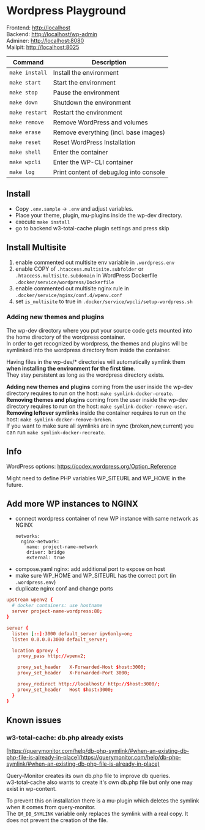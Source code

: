 # Wordpress Playground

Frontend: [http://localhost](http://localhost)  
Backend: [http://localhost/wp-admin](http://localhost/wp-admin)  
Adminer: [http://localhost:8080](http://localhost:8080)  
Mailpit: [http://localhost:8025](http://localhost:8025)

| **Command**    | **Description**                         |
| -------------- | --------------------------------------- |
| `make install` | Install the environment                 |
| `make start`   | Start the environment                   |
| `make stop`    | Pause the environment                   |
| `make down`    | Shutdown the environment                |
| `make restart` | Restart the environment                 |
| `make remove`  | Remove WordPress and volumes            |
| `make erase`   | Remove everything (incl. base images)   |
| `make reset`   | Reset WordPress Installation            |
| `make shell`   | Enter the container                     |
| `make wpcli`   | Enter the WP-CLI container              |
| `make log`     | Print content of debug.log into console |

## Install

- Copy `.env.sample` -> `.env` and adjust variables.
- Place your theme, plugin, mu-plugins inside the wp-dev directory.
- execute `make install`
- go to backend w3-total-cache plugin settings and press skip

## Install Multisite

1. enable commented out multisite env variable in `.wordpress.env`
2. enable COPY of `.htaccess.multisite.subfolder` or `.htaccess.multisite.subdomain` in WordPress Dockerfile `.docker/service/wordpress/Dockerfile`
3. enable commented out multisite nginx rule in `.docker/service/nginx/conf.d/wpenv.conf`
4. set `is_multisite` to true in `.docker/service/wpcli/setup-wordpress.sh`

### Adding new themes and plugins

The wp-dev directory where you put your source code gets mounted into the home directory of the wordpress container.  
In order to get recognized by wordpress, the themes and plugins will be symlinked into the wordpress directory from inside the container.

Having files in the wp-dev/\* directories will automatically symlink them **when installing the environment for the first time**.  
They stay persistent as long as the wordpress directory exists.

**Adding new themes and plugins** coming from the user inside the wp-dev directory requires to run on the host: `make symlink-docker-create`.  
**Removing themes and plugins** coming from the user inside the wp-dev directory requires to run on the host: `make symlink-docker-remove-user`.  
**Removing leftover symlinks** inside the container requires to run on the host: `make symlink-docker-remove-broken`.  
If you want to make sure all symlinks are in sync (broken,new,current) you can run `make symlink-docker-recreate`.

## Info

WordPress options: https://codex.wordpress.org/Option_Reference

Might need to define PHP variables WP_SITEURL and WP_HOME in the future.

## Add more WP instances to NGINX

- connect wordpress container of new WP instance with same network as NGINX
  ```
  networks:
    nginx-network:
      name: project-name-network
      driver: bridge
      external: true
  ```
- compose.yaml nginx: add additional port to expose on host
- make sure WP_HOME and WP_SITEURL has the correct port (in `.wordpress.env`)
- duplicate nginx conf and change ports

```conf
upstream wpenv2 {
  # docker containers: use hostname
  server project-name-wordpress:80;
}

server {
  listen [::]:3000 default_server ipv6only=on;
  listen 0.0.0.0:3000 default_server;

  location @proxy {
    proxy_pass http://wpenv2;

    proxy_set_header   X-Forwarded-Host $host:3000;
    proxy_set_header   X-Forwarded-Port 3000;

    proxy_redirect http://localhost/ http://$host:3000/;
    proxy_set_header   Host $host:3000;
  }
}
```

## Known issues

### w3-total-cache: db.php already exists

[https://querymonitor.com/help/db-php-symlink/#when-an-existing-db-php-file-is-already-in-place](https://querymonitor.com/help/db-php-symlink/#when-an-existing-db-php-file-is-already-in-place)

Query-Monitor creates its own db.php file to improve db queries.  
w3-total-cache also wants to create it's own db.php file but only one may exist in wp-content.

To prevent this on installation there is a mu-plugin which deletes the symlink when it comes from query-monitor.  
The `QM_DB_SYMLINK` variable only replaces the symlink with a real copy. It does not prevent the creation of the file.
